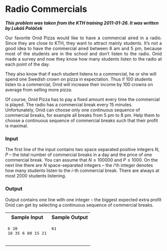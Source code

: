 # Radio Commercials #

***This problem was taken from the KTH training 2011-01-26. It was written by Lukáš Poláček***

<p align="justify">
Our favorite Onid Pizza would like to have a commercial aired in a radio. Since they are close to KTH, they want to attract mainly students. It’s
not a good idea to have the commercial aired between 8 am and 5 pm, because most of the students are in the school and don’t listen to the radio.
Onid made a survey and now they know how many students listen to the radio at each point of the day.

They also know that if each student listens to a commercial, he or she will spend one Swedish crown on pizza in expectation. Thus if 100 students 
listen to a commercial, Onid will increase their income by 100 crowns on average from selling more pizza.

Of course, Onid Pizza has to pay a fixed amount every time the commercial is played. The radio has a commercial break every 15 minutes. Unfortunately,
Onid can choose only one continuous sequence of commercial breaks, for example all breaks from 5 pm to 8 pm. Help them to choose a continuous sequence
of commercial breaks such that their profit is maximal.

### Input ###
The first line of the input contains two space separated positive integers $N, P$ – the total number of commercial breaks in a day and the price of one
commercial break. You can assume that $N \le 100000$ and $P \le 1000$. On the next line there are $N$ space-separated integers – the $i$’th integer
denotes how many students listen to the $i$-th commercial break. There are always at most $2000$ students listening.

### Output ###
Output contains one line with one integer – the biggest expected extra profit Onid can get by selecting a continuous sequence of commercial breaks.

</p>

<table>
  <tr>
    <th>Sample Input</th>
    <th>Sample Output</th>
  </tr>
  <tr>
    <td valign="top">
      <pre>
6 20
18 35 6 80 15 21
      </pre>
      </td>
      <td valign="top">
      <pre>
61
      </pre>
    </td>
  </tr>
</table>
